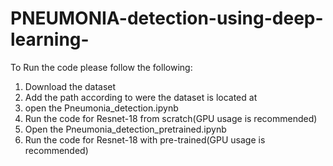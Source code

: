 # PNEUMONIA-detection-using-deep-learning-

To Run the code please follow the following:

1. Download the dataset
2. Add the path according to were the dataset is located at
3. open the Pneumonia_detection.ipynb
4. Run the code for Resnet-18 from scratch(GPU usage is recommended)
5. Open the Pneumonia_detection_pretrained.ipynb
6. Run the code for Resnet-18 with pre-trained(GPU usage is recommended)
